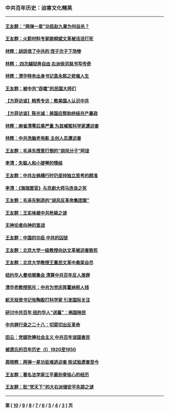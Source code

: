 ### 中共百年历史：迫害文化精英
---
#### [王友群：“两弹一星”功臣赵九章为何自杀？](../../pages/nf1176111/n14059162.md?10010430) 
#### [王友群：火箭材料专家姚桐斌文革被活活打死](../../pages/nf1176111/n14048805.md?10010430) 
#### [林辉：胡适信了中共的 侄子次子下场惨](../../pages/nf1176111/n14019760.md?10010430) 
#### [林辉： 四次越狱奔自由 右派徐洪慈书写传奇](../../pages/nf1176111/n14010438.md?10010430) 
#### [林辉：清华特务出身书记袁永熙之悲催人生](../../pages/nf1176111/n13997413.md?10010430) 
#### [王友群：被中共“吞噬”的民国大师们](../../pages/nf1176111/n13942620.md?10010430) 
#### [【方菲访谈】韩秀专访：教美国人认识中共](../../pages/nf1176111/n13821310.md?10010430) 
#### [【方菲访谈】陈光诚：美国应帮助终结共产暴政](../../pages/nf1176111/n13759521.md?10010430) 
#### [林辉：麻雀清零后果严重 为其喊冤科学家遭迫害](../../pages/nf1176111/n13746900.md?10010430) 
#### [林辉：中共洗脑老电影 主创人员遭迫害](../../pages/nf1176111/n13699437.md?10010430) 
#### [王友群：毛泽东授意打倒的“胡风分子”阿垅](../../pages/nf1176111/n13592541.md?10010430) 
#### [李清：失聪人和小提琴的情结](../../pages/nf1176111/n13459280.md?10010430) 
#### [王友群：中共左祸横行时仍坚持独立思考的顾准](../../pages/nf1176111/n13444722.md?10010430) 
#### [李清：《海瑞罢官》与京剧大师马连良之死](../../pages/nf1176111/n13412316.md?10010430) 
#### [王友群：毛泽东制造的“胡风反革命集团案”](../../pages/nf1176111/n13324909.md?10010430) 
#### [王友群：王实味被中共枪毙之谜](../../pages/nf1176111/n13307502.md?10010430) 
#### [无神论者向神的宣战](../../pages/nf1176111/n13281535.md?10010430) 
#### [王友群：中国的功臣 中共的囚徒](../../pages/nf1176111/n13291790.md?10010430) 
#### [王友群：北京大学一级教授向达文革被迫害致死](../../pages/nf1176111/n13150966.md?10010430) 
#### [王友群：北京大学教授王重民文革中悬梁自尽](../../pages/nf1176111/n13084645.md?10010430) 
#### [纽约华人曼哈顿集会 清算中共百年反人类罪](../../pages/nf1176111/n13084157.md?10010430) 
#### [清华老教授怒斥：中共为党庆挥霍纳税人钱](../../pages/nf1176111/n13071430.md?10010430) 
#### [航天投资书记张陶殴打科学家 引发国际关注](../../pages/nf1176111/n13069132.md?10010430) 
#### [研讨中共百年 纽约华人“送匾”：祸国殃民](../../pages/nf1176111/n13057367.md?10010430) 
#### [中共罪行录之二十八：切菜切出反革命](../../pages/nf1176111/n13030600.md?10010430) 
#### [田云：党媒吹捧社会主义 中共百年误国害民](../../pages/nf1176111/n13006682.md?10010430) 
#### [被遗忘的百年历史（I）1920至1950](../../pages/nf1176111/n12986411.md?10010430) 
#### [周晓辉：两弹一星功臣难逃迫害 核试验遗害至今](../../pages/nf1176111/n12974997.md?10010430) 
#### [王友群：著名法学家江平最刻骨铭心的经历](../../pages/nf1176111/n12970787.md?10010430) 
#### [王友群：批“党天下”的大右派储安平失踪之谜](../../pages/nf1176111/n12954229.md?10010430) 

---
#### 第 [ [10](./10.md?10010430) / [9](./9.md?10010430) / [8](./8.md?10010430) / [7](./7.md?10010430) / [6](./6.md?10010430) / [5](./5.md?10010430) / [4](./4.md?10010430) / [3](./3.md?10010430) ] 页
